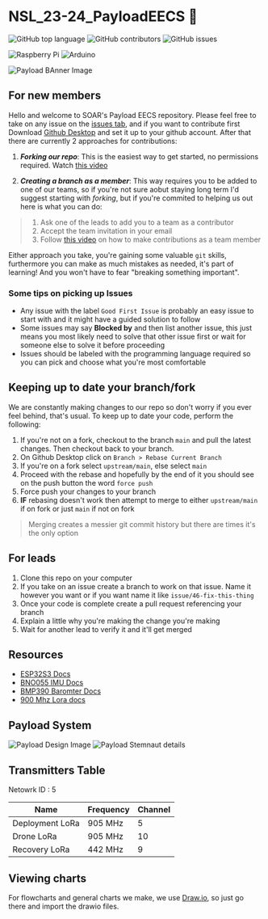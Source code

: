 # NSL_23-24_PayloadEECS 🚀

![GitHub top language](https://img.shields.io/github/languages/top/usfsoar/NSL_23-24_PayloadEECS.svg)
![GitHub contributors](https://img.shields.io/github/contributors/usfsoar/NSL_23-24_PayloadEECS.svg)
![GitHub issues](https://img.shields.io/github/issues/usfsoar/NSL_23-24_PayloadEECS.svg)

![Raspberry Pi](https://img.shields.io/badge/-RaspberryPi-C51A4A?style=for-the-badge&logo=Raspberry-Pi)
![Arduino](https://img.shields.io/badge/-Arduino-00979D?style=for-the-badge&logo=Arduino&logoColor=white)

![Payload BAnner Image](Banner.gif)

## For new members
Hello and welcome to SOAR's Payload EECS repository. Please feel free to take on any issue on the [issues tab](/issues), and if you want to contribute first Download [Github Desktop](https://desktop.github.com/) and set it up to your github account. After that there are currently 2 approaches for contributions:
1. ***Forking our repo***: This is the easiest way to get started, no permissions required. Watch [this video](https://youtu.be/uhwIgnRaXew)

2. ***Creating a branch as a member***: This way requires you to be added to one of our teams, so if you're not sure aobut staying long term I'd suggest starting with *forking*, but if you're commited to helping us out here is what you can do:
> 1. Ask one of the leads to add you to a team as a contributor
> 2. Accept the team invitation in your email
> 3. Follow [this video](https://youtu.be/tXrt2rXsAjA) on how to make contributions as a team member
<!-- > 3. Open Github Desktop then click on `File > Clone Repository` Then switcht to the tab `URL` and paste our repo link: `https://github.com/usfsoar/NSL_23-24_PayloadEECS`
> 4. Once cloned and in your computer you are ready for your first contribution
> 5. Pick an issue from the [issues tab](/issues) and assign yourself to it
> 6. On Github desktop toolbar click on `Branch > New Branch`. Name the branch as something related to the issue you will be taking, I'd suggest `issue/47-fixing-bluetooth` for example
> 7. Modify the code as you see fit to solve the issue you chose.
> 8. Once your code is ready commit, push and publish your branch,and then head over to the [Pull Requests tab](/pulls)
> 9. Create a pull request and make sure to specify your branch as the `compare`
> 10. Write a short description on the changes you did and if you want add @L42ARO as a reviewer
> 11. Create the pull request and if the changes don't break anything it should be added -->

Either approach you take, you're gaining some valuable `git` skills, furthermore you can make as much mistakes as needed, it's part of learning! And you won't have to fear "breaking something important".

### Some tips on picking up Issues
- Any issue with the label `Good First Issue` is probably an easy issue to start with and it might have a guided solution to follow
- Some issues may say **Blocked by** and then list another issue, this just means you most likely need to solve that other issue first or wait for someone else to solve it before proceeding
- Issues should be labeled with the programming language required so you can pick and choose what you're most comfortable

## Keeping up to date your branch/fork
We are constantly making changes to our repo so don't worry if you ever feel behind, that's usual. To keep up to date your code, perform the following:
1. If you're not on a fork, checkout to the branch `main` and pull the latest changes. Then checkout back to your branch.
2. On Github Desktop click on `Branch > Rebase Current Branch`
3. If you're on a fork select `upstream/main`, else select `main`
4. Proceed with the rebase and hopefully by the end of it you should see on the push button the word `force push`
5. Force push your changes to your branch
6. **IF** rebasing doesn't work then attempt to merge to either `upstream/main` if on fork or just `main` if not on fork
> Merging creates a messier git commit history but there are times it's the only option

## For leads

1. Clone this repo on your computer
2. If you take on an issue create a branch to work on that issue. Name it however you want or if you want name it like `issue/46-fix-this-thing`
3. Once your code is complete create a pull request referencing your branch
4. Explain a little why you're making the change you're making
5. Wait for another lead to verify it and it'll get merged

## Resources

- [ESP32S3 Docs](https://wiki.seeedstudio.com/xiao_esp32s3_getting_started/#hardware-overview)
- [BNO055 IMU Docs](https://learn.adafruit.com/adafruit-bno055-absolute-orientation-sensor/arduino-code)
- [BMP390 Baromter Docs](https://learn.adafruit.com/adafruit-bmp388-bmp390-bmp3xx/arduino)
- [900 Mhz Lora docs](https://reyax.com/products/rylr998/)

## Payload System

![Payload Design Image](Design/Payload_design_v3.png)
![Payload Stemnaut details](Design/Payload_stemnaut_details.png)



## Transmitters Table
Netowrk ID : 5

|    **Name**     | **Frequency**                                      | **Channel** |
| --------------- | -------------------------------------------------- | ------- |
| Deployment LoRa | 905 MHz                                            |    5    |
| Drone LoRa      | 905 MHz                                            |    10   |
| Recovery LoRa   | 442 MHz                                            |    9    |



## Viewing charts

For flowcharts and general charts we make, we use [Draw.io](https://draw.io), so just go there and import the drawio files.
